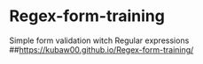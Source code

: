 # Regex-form-training
Simple form validation witch Regular expressions
##https://kubaw00.github.io/Regex-form-training/
